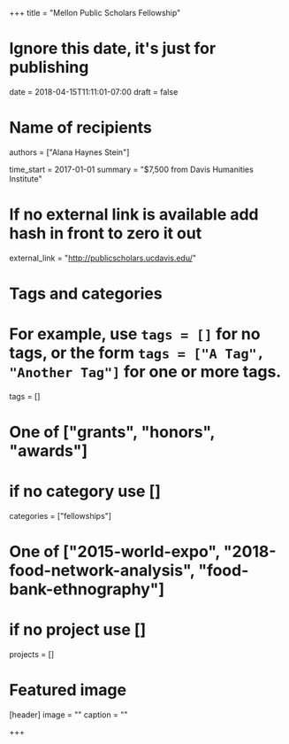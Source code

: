 +++
title = "Mellon Public Scholars Fellowship"
# Ignore this date, it's just for publishing
date = 2018-04-15T11:11:01-07:00
draft = false

# Name of recipients
authors = ["Alana Haynes Stein"]

time_start = 2017-01-01
summary = "$7,500 from Davis Humanities Institute"

# If no external link is available add  hash in front to zero it out
external_link = "http://publicscholars.ucdavis.edu/"

# Tags and categories
# For example, use `tags = []` for no tags, or the form `tags = ["A Tag", "Another Tag"]` for one or more tags.
tags = []

# One of ["grants", "honors", "awards"]
# if no category use []
categories = ["fellowships"]

# One of ["2015-world-expo", "2018-food-network-analysis", "food-bank-ethnography"]
# if no project use []
projects = []

# Featured image
[header]
image = ""
caption = ""

+++


